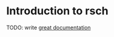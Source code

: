 # Introduction to rsch

TODO: write [great documentation](http://jacobian.org/writing/great-documentation/what-to-write/)
